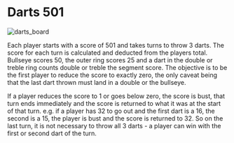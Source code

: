 Darts 501
=========

![darts_board](http://www.patrickchaplin.com/images/faq/dartboard1.gif)

Each player starts with a score of 501 and takes turns to throw 3 darts.  The score for each turn is calculated and deducted from the players total.  Bullseye scores 50, the outer ring scores 25 and a dart in the double or treble ring counts double or treble the segment score.  The objective is to be the first player to reduce the score to exactly zero, the only caveat being that the last dart thrown must land in a double or the bullseye. 

If a player reduces the score to 1 or goes below zero, the score is bust, that turn ends immediately and the score is returned to what it was at the start of that turn.  e.g. if a player has 32 to go out and the first dart is a 16, the second is a 15, the player is bust and the score is returned to 32.  So on the last turn, it is not necessary to throw all 3 darts - a player can win with the first or second dart of the turn.